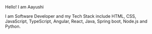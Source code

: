 Hello! I am Aayushi

I am Software Developer and my Tech Stack include HTML, CSS, JavaScript, TypeScript, Angular, React, Java, Spring boot, Node.js and Python.
